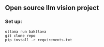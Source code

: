 ## Open source llm vision project

### Set up: 
 `ollama run bakllava`<br>
 `git clone repo`<br>
 `pip install -r requirements.txt`

